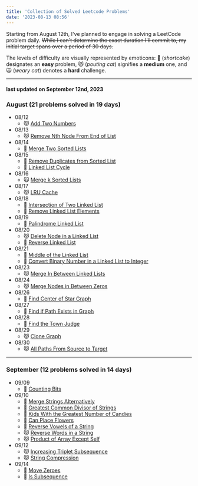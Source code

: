 ```yaml
---
title: 'Collection of Solved Leetcode Problems'
date: '2023-08-13 08:56'
---
```


Starting from August 12th, I've planned to engage in solving a LeetCode problem daily.
~~While I can't determine the exact duration I'll commit to, my initial target spans over a period of 30 days.~~

The levels of difficulty are visually represented by emoticons: 🍰 (_shortcake_) designates an **easy** problem, 😾 (_pouting cat_) signifies a **medium** one, and 🙀 (_weary cat_) denotes a **hard** challenge.

---

#### last updated on September 12nd, 2023

### August (21 problems solved in 19 days)

- 08/12
  - 😾 [Add Two Numbers](/leetcode/2-add-two-numbers)
- 08/13
  - 😾 [Remove Nth Node From End of List ](/leetcode/19-remove-nth-node-from-end-of-list)
- 08/14
  - 🍰 [Merge Two Sorted Lists](/leetcode/21-merge-two-sorted-lists)
- 08/15
  - 🍰 [Remove Duplicates from Sorted List](/leetcode/83-remove-duplicates-from-sorted-list)
  - 🍰 [Linked List Cycle](/leetcode/141-linked-list-cycle)
- 08/16
  - 🙀 [Merge k Sorted Lists](/leetcode/23-merge-k-sorted-lists)
- 08/17
  - 😾 [LRU Cache](/leetcode/146-lru-cache)
- 08/18
  - 🍰 [Intersection of Two Linked List](/leetcode/160-intersection-of-two-linked-list)
  - 🍰 [Remove Linked List Elements](/leetcode/203-remove-linked-list-elements)
- 08/19
  - 🍰 [Palindrome Linked List](/leetcode/234-palindrome-linked-list)
- 08/20
  - 😾 [Delete Node in a Linked List](/leetcode/237-delete-node-in-a-linked-list)
  - 🍰 [Reverse Linked List](/leetcode/206-reverse-linked-list)
- 08/21
  - 🍰 [Middle of the Linked List](/leetcode/876-middle-of-the-linked-list)
  - 🍰 [Convert Binary Number in a Linked List to Integer](/leetcode/1290-convert-binary-number-in-a-linked-list-to-integer)
- 08/23
  - 😾 [Merge In Between Linked Lists](/leetcode/1669-merge-in-between-linked-lists)
- 08/24
  - 😾 [Merge Nodes in Between Zeros](/leetcode/2181-merge-nodes-in-between-zeros)
- 08/26
  - 🍰 [Find Center of Star Graph](/leetcode/1791-find-center-of-star-graph)
- 08/27
  - 🍰 [Find if Path Exists in Graph](/leetcode/1971-find-if-path-exists-in-graph)
- 08/28
  - 🍰 [Find the Town Judge](/leetcode/997-find-the-town-judge)
- 08/29
  - 😾 [Clone Graph](/leetcode/133-clone-graph)
- 08/30
  - 😾 [All Paths From Source to Target](/leetcode/797-all-paths-from-source-to-target)

---

### September (12 problems solved in 14 days)

- 09/09
  - 🍰 [Counting Bits](/leetcode/338-counting-bits)
- 09/10
  - 🍰 [Merge Strings Alternatively](/leetcode/1768-merge-strings-alternatively)
  - 🍰 [Greatest Common Divisor of Strings](/leetcode/1071-greatest-common-divisor-of-strings)
  - 🍰 [Kids With the Greatest Number of Candies](/leetcode/1431-kids-with-the-greatest-number-of-candies)
  - 🍰 [Can Place Flowers](/leetcode/605-can-place-flowers)
  - 🍰 [Reverse Vowels of a String](/leetcode/345-reverse-vowels-of-a-string)
  - 😾 [Reverse Words in a String](/leetcode/151-reverse-words-in-a-string)
  - 😾 [Product of Array Except Self](/leetcode/238-product-of-array-except-self)
- 09/12
  - 😾 [Increasing Triplet Subsequence](/leetcode/334-increasing-triplet-subsequence)
  - 😾 [String Compression](/leetcode/443-string-compression)
- 09/14
  - 🍰 [Move Zeroes](/leetcode/283-move-zeroes)
  - 🍰 [Is Subsequence](/leetcode/382-is-subsequence)
